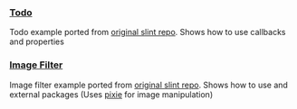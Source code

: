 
### [Todo](todo/)

Todo example ported from [original slint repo](https://github.com/slint-ui/slint/tree/master/examples/todo).
Shows how to use callbacks and properties

### [Image Filter](imageFilter/)

Image filter example ported from [original slint repo](https://github.com/slint-ui/slint/blob/master/examples/imagefilter).
Shows how to use and external packages (Uses [pixie](https://github.com/treeform/pixie) for image manipulation)
